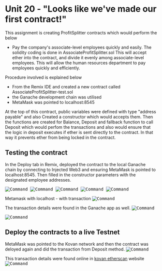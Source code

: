 # Unit 20 - "Looks like we've made our first contract!"

This assignment is creating ProfitSplitter contracts which would perform the below 
- Pay the company's  associate-level employees quickly and easily. The solidity coding is done in AssociateProfitSplitter.sol
    This will accept ether into the contract, and divide it evenly among associate-level employees. This will allow the human resources department to pay employees quickly and efficiently.

Procedure involved is explained below 
 - From the Remix IDE and created a new contract called AssociateProfitSplitter-test.sol
 - the Ganache development chain was utilised
 - MetaMask was pointed to localhost:8545

 At the top of this contract, public variables were defined with type "address payable" and also Created a constructor which would accepts them. Then the functions are created for Balance, Deposit and fallback function to call Deposit which would perfom the transactions and also would ensure that the logic in deposit executes if ether is sent directly to the contract. In that way it prevents ether from being locked in the contract.

 ## Testing the contract

 In the Deploy tab in Remix, deployed the contract to the local Ganache chain by connecting to Injected Web3 and ensuring MetaMask is pointed to localhost:8545.
Then filled in the constructor parameters with the designated employee addresses.

<kbd>![Command](Screenshots/solidity-contract-code.png)
<kbd>![Command](Screenshots/deploy.png)
<kbd>![Command](Screenshots/metamask-contract-deployment.png)
<kbd>![Command](Screenshots/remix-deployed.png)
<kbd>![Command](Screenshots/deployed.png)


Metamask with localhost - with transaction
<kbd>![Command](Screenshots/metamask.png)


The transaction details were found in the Ganache app as well.
<kbd>![Command](Screenshots/ganache-transaction.png)

<kbd>![Command](Screenshots/ganache-accounts.png)

## Deploy the contracts to a live Testnet

MetaMask was pointed to the Kovan network and then the contract was deloyed again and did the transaction from Deposit method.
<kbd>![Command](Screenshots/metamask-kovan.png)

This transaction details were found online in [kovan etherscan](https://kovan.etherscan.io/) website
<kbd>![Command](Screenshots/live-kovan-test-transaction.png)